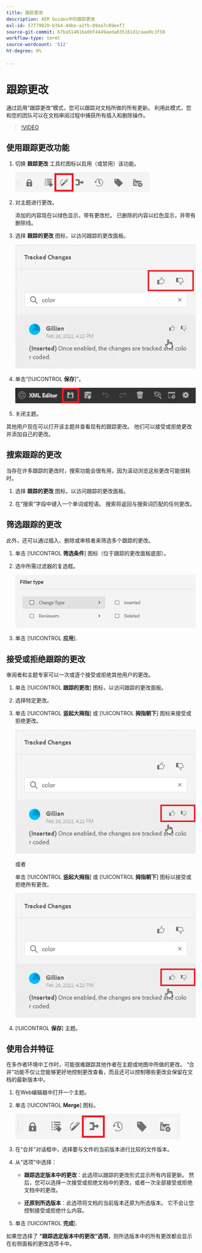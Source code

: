 ```yaml
---
title: 跟踪更改
description: AEM Guides中的跟踪更改
exl-id: 57779920-b3b4-44be-a1fb-89ea7c89eef7
source-git-commit: 67ba514616a0bf4449aeda035161d1caae0c3f50
workflow-type: tm+mt
source-wordcount: '512'
ht-degree: 0%

---
```


# 跟踪更改

通过启用“跟踪更改”模式，您可以跟踪对文档所做的所有更新。 利用此模式，您和您的团队可以在文档审阅过程中捕获所有插入和删除操作。

>[!VIDEO](https://video.tv.adobe.com/v/342763?quality=12&learn=on)

## 使用跟踪更改功能

1. 切换 **跟踪更改** 工具栏图标以启用（或禁用）该功能。

   ![跟踪更改](images/lesson-12/track-changes-icon.png)

1. 对主题进行更改。

   添加的内容现在以绿色显示，带有更改栏。 已删除的内容以红色显示，并带有删除线。

1. 选择 **跟踪的更改** 图标，以访问跟踪的更改面板。

   ![全部接受/拒绝](images/lesson-12/accept-reject-all.png)

1. 单击“[!UICONTROL **保存**]”。

   ![保存图标](images/lesson-12/save-icon.png)

1. 关闭主题。

其他用户现在可以打开该主题并查看现有的跟踪更改。 他们可以接受或拒绝更改并添加自己的更改。

## 搜索跟踪的更改

当存在许多跟踪的更改时，搜索功能会很有用，因为滚动浏览这些更改可能很耗时。

1. 选择 **跟踪的更改** 图标，以访问跟踪的更改面板。

1. 在“搜索”字段中键入一个单词或短语。
搜索将返回与搜索词匹配的任何更改。

## 筛选跟踪的更改

此外，还可以通过插入、删除或审核者来筛选多个跟踪的更改。

1. 单击 [!UICONTROL **筛选条件**] 图标（位于跟踪的更改面板底部）。

1. 选中所需过滤器的复选框。

   ![筛选器UI](images/lesson-12/filter.png)

1. 单击 [!UICONTROL **应用**].

## 接受或拒绝跟踪的更改

审阅者和主题专家可以一次或逐个接受或拒绝其他用户的更改。

1. 单击 [!UICONTROL **跟踪的更改**] 图标，以访问跟踪的更改面板。

1. 选择特定更改。

1. 单击 [!UICONTROL **竖起大拇指**] 或 [!UICONTROL **拇指朝下**] 图标来接受或拒绝更改。

   ![接受/拒绝单个UI](images/lesson-12/accept-reject-single.png)

   或者

   单击 [!UICONTROL **竖起大拇指**] 或 [!UICONTROL **拇指朝下**] 图标以接受或拒绝所有更改。

   ![接受/拒绝单个UI](images/lesson-12/accept-reject-single.png)

1. [!UICONTROL **保存**] 主题。

## 使用合并特征

在多作者环境中工作时，可能很难跟踪其他作者在主题或地图中所做的更改。 “合并”功能不仅让您能够更好地控制更改查看，而且还可以控制哪些更改会保留在文档的最新版本中。

1. 在Web编辑器中打开一个主题。

1. 单击 [!UICONTROL **Merge**] 图标。

   ![合并图标](images/lesson-12/merge-icon.png)

1. 在“合并”对话框中，选择要与文件的当前版本进行比较的文件版本。

1. 从“选项”中选择：

   - **跟踪选定版本中的更改**：此选项以跟踪的更改形式显示所有内容更新。 然后，您可以选择一次接受或拒绝文档中的更改，或者一次全部接受或拒绝文档中的更改。

   - **还原到所选版本**：此选项将文档的当前版本还原为所选版本。 它不会让您控制接受或拒绝什么内容。

1. 单击 [!UICONTROL **完成**].

如果您选择了 **“跟踪选定版本中的更改”选项**，则所选版本中的所有更改都会显示在右侧面板的更改选项卡中。
